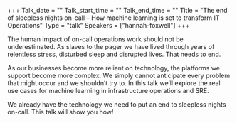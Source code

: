 +++
Talk_date = ""
Talk_start_time = ""
Talk_end_time = ""
Title = "The end of sleepless nights on-call – How machine learning is set to transform IT Operations"
Type = "talk"
Speakers = ["hannah-foxwell"]
+++

The human impact of on-call operations work should not be underestimated. As slaves to the pager we have lived through years of relentless stress, disturbed sleep and disrupted lives. That needs to end.

As our businesses become more reliant on technology, the platforms we support become more complex. We simply cannot anticipate every problem that might occur and we shouldn’t try to. In this talk we’ll explore the real use cases for machine learning in infrastructure operations and SRE.

We already have the technology we need to put an end to sleepless nights on-call. This talk will show you how!
